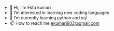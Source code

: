 - 👋 Hi, I’m Ekta kumari
- 👀 I’m interested in learning new coding languages
- 🌱 I’m currently learning python and sql
- 📫 How to reach me ekumari903@gmail.com

<!---
ektakumari6/ektakumari6 is a ✨ special ✨ repository because its `README.md` (this file) appears on your GitHub profile.
You can click the Preview link to take a look at your changes.
--->
